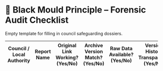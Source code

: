 # 🧫 Black Mould Principle – Forensic Audit Checklist

Empty template for filling in council safeguarding dossiers.

| Council / Local Authority | Report Name | Original Link Working? (Yes/No) | Archive Version Match? (Yes/No) | Raw Data Available? (Yes/No) | Version History Transparent? (Yes/No) | Statistical Coherence Check (Pass/Fail) | Notes / Findings |
|---|---|---|---|---|---|---|---|
